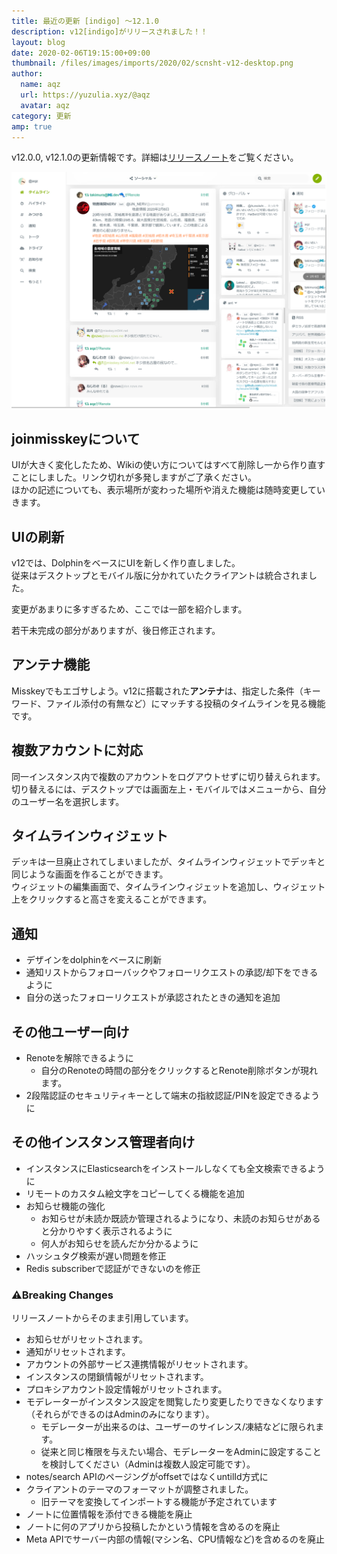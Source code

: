 ```yaml
---
title: 最近の更新 [indigo] ～12.1.0
description: v12[indigo]がリリースされました！！
layout: blog
date: 2020-02-06T19:15:00+09:00
thumbnail: /files/images/imports/2020/02/scnsht-v12-desktop.png
author:
  name: aqz
  url: https://yuzulia.xyz/@aqz
  avatar: aqz
category: 更新
amp: true
---
```

v12.0.0, v12.1.0の更新情報です。詳細は[リリースノート](https://https://github.com/syuilo/misskey/blob/59cb7992e2d68529fcc4cc921e69349bad758594/CHANGELOG.md#1210-20200206)をご覧ください。

![](/files/images/imports/2020/02/scnsht-v12-desktop.png "スクリーンショット")

## joinmisskeyについて
UIが大きく変化したため、Wikiの使い方についてはすべて削除し一から作り直すことにしました。リンク切れが多発しますがご了承ください。  
ほかの記述についても、表示場所が変わった場所や消えた機能は随時変更していきます。

## UIの刷新
v12では、DolphinをベースにUIを新しく作り直しました。  
従来はデスクトップとモバイル版に分かれていたクライアントは統合されました。

変更があまりに多すぎるため、ここでは一部を紹介します。

若干未完成の部分がありますが、後日修正されます。

## アンテナ機能
Misskeyでもエゴサしよう。v12に搭載された**アンテナ**は、指定した条件（キーワード、ファイル添付の有無など）にマッチする投稿のタイムラインを見る機能です。

## 複数アカウントに対応
同一インスタンス内で複数のアカウントをログアウトせずに切り替えられます。  
切り替えるには、デスクトップでは画面左上・モバイルではメニューから、自分のユーザー名を選択します。

## タイムラインウィジェット
デッキは一旦廃止されてしまいましたが、タイムラインウィジェットでデッキと同じような画面を作ることができます。  
ウィジェットの編集画面で、タイムラインウィジェットを追加し、ウィジェット上をクリックすると高さを変えることができます。

## 通知
- デザインをdolphinをベースに刷新
- 通知リストからフォローバックやフォローリクエストの承認/却下をできるように
- 自分の送ったフォローリクエストが承認されたときの通知を追加

## その他ユーザー向け
- Renoteを解除できるように
  * 自分のRenoteの時間の部分をクリックするとRenote削除ボタンが現れます。
- 2段階認証のセキュリティキーとして端末の指紋認証/PINを設定できるように

## その他インスタンス管理者向け
- インスタンスにElasticsearchをインストールしなくても全文検索できるように
- リモートのカスタム絵文字をコピーしてくる機能を追加
- お知らせ機能の強化
  * お知らせが未読か既読か管理されるようになり、未読のお知らせがあると分かりやすく表示されるように
  * 何人がお知らせを読んだか分かるように
- ハッシュタグ検索が遅い問題を修正
- Redis subscriberで認証ができないのを修正

### ⚠Breaking Changes
リリースノートからそのまま引用しています。

- お知らせがリセットされます。
- 通知がリセットされます。
- アカウントの外部サービス連携情報がリセットされます。
- インスタンスの閉鎖情報がリセットされます。
- プロキシアカウント設定情報がリセットされます。
- モデレーターがインスタンス設定を閲覧したり変更したりできなくなります（それらができるのはAdminのみになります）。
  * モデレーターが出来るのは、ユーザーのサイレンス/凍結などに限られます。
  * 従来と同じ権限を与えたい場合、モデレーターをAdminに設定することを検討してください（Adminは複数人設定可能です）。
- notes/search APIのページングがoffsetではなくuntilId方式に
- クライアントのテーマのフォーマットが調整されました。
  * 旧テーマを変換してインポートする機能が予定されています
- ノートに位置情報を添付できる機能を廃止
- ノートに何のアプリから投稿したかという情報を含めるのを廃止
- Meta APIでサーバー内部の情報(マシン名、CPU情報など)を含めるのを廃止

